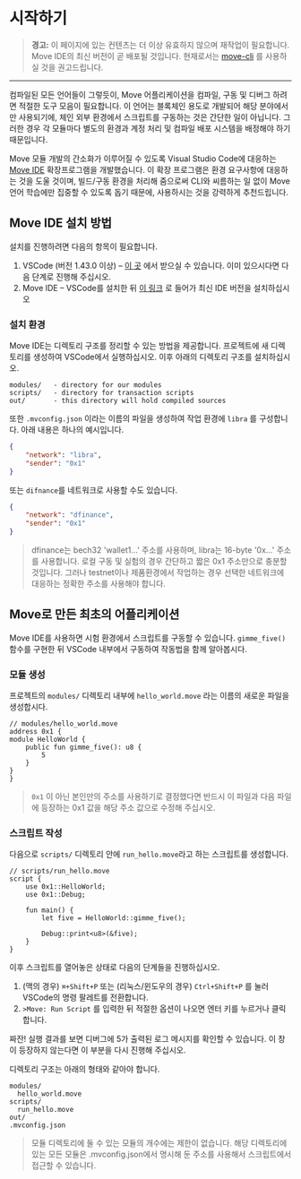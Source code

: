 # 시작하기

> **경고:** 이 페이지에 있는 컨텐츠는 더 이상 유효하지 않으며 재작업이 필요합니다. Move IDE의 최신 버전이 곧 배포될 것입니다. 현재로서는 [move-cli](https://github.com/diem/move/tree/main/language/tools/move-cli) 를 사용하실 것을 권고드립니다.

---

컴파일된 모든 언어들이 그렇듯이, Move 어플리케이션을 컴파일, 구동 및 디버그 하려면 적절한 도구 모음이 필요합니다. 이 언어는 블록체인 용도로 개발되어 해당 분야에서만 사용되기에, 체인 외부 환경에서 스크립트를 구동하는 것은 간단한 일이 아닙니다. 그러한 경우 각 모듈마다 별도의 환경과 계정 처리 및 컴파일 배포 시스템을 배정해야 하기 때문입니다.

Move 모듈 개발의 간소화가 이루어질 수 있도록 Visual Studio Code에 대응하는 [Move IDE](https://github.com/damirka/vscode-move-ide) 확장프로그램을 개발했습니다. 이 확장 프로그램은 환경 요구사항에 대응하는 것을 도울 것이며, 빌드/구동 환경을 처리해 줌으로써 CLI와 씨름하는 일 없이 Move 언어 학습에만 집중할 수 있도록 돕기 때문에, 사용하시는 것을 강력하게 추천드립니다.

## Move IDE 설치 방법

설치를 진행하려면 다음의 항목이 필요합니다.

1.  VSCode (버전 1.43.0 이상) – [이 곳](https://code.visualstudio.com/download) 에서 받으실 수 있습니다. 이미 있으시다면 다음 단계로 진행해 주십시오.
2.  Move IDE – VSCode를 설치한 뒤 [이 링크](https://marketplace.visualstudio.com/items?itemName=damirka.move-ide) 로 들어가 최신 IDE 버전을 설치하십시오

### 설치 환경

Move IDE는 디렉토리 구조를 정리할 수 있는 방법을 제공합니다. 프로젝트에 새 디렉토리를 생성하여 VSCode에서 실행하십시오. 이후 아래의 디렉토리 구조를 설치하십시오.

```
modules/   - directory for our modules
scripts/   - directory for transaction scripts
out/       - this directory will hold compiled sources
```

또한 `.mvconfig.json` 이라는 이름의 파일을 생성하여 작업 환경에 `libra` 를 구성합니다. 아래 내용은 하나의 예시입니다. 

```json
{
    "network": "libra",
    "sender": "0x1"
}
```

또는 `difnance`를 네트워크로 사용할 수도 있습니다.

```json
{
    "network": "dfinance",
    "sender": "0x1"
}
```

> dfinance는 bech32 'wallet1...' 주소를 사용하며, libra는 16-byte '0x...' 주소를 사용합니다. 로컬 구동 및 실험의 경우 간단하고 짧은 0x1 주소만으로 충분할 것입니다. 그러나 testnet이나 제품환경에서 작업하는 경우 선택한 네트워크에 대응하는 정확한 주소를 사용해야 합니다.

## Move로 만든 최초의 어플리케이션

Move IDE를 사용하면 시험 환경에서 스크립트를 구동할 수 있습니다. `gimme_five()` 함수를 구현한 뒤 VSCode 내부에서 구동하여 작동법을 함께 알아봅시다.

### 모듈 생성

프로젝트의 `modules/` 디렉토리 내부에 `hello_world.move` 라는 이름의 새로운 파일을 생성합시다. 

```Move
// modules/hello_world.move
address 0x1 {
module HelloWorld {
    public fun gimme_five(): u8 {
        5
    }
}
}
```

> `0x1` 이 아닌 본인만의 주소를 사용하기로 결정했다면 반드시 이 파일과 다음 파일에 등장하는 0x1 값을 해당 주소 값으로 수정해 주십시오.

### 스크립트 작성

다음으로 `scripts/` 디렉토리 안에 `run_hello.move`라고 하는 스크립트를 생성합니다.
```Move
// scripts/run_hello.move
script {
    use 0x1::HelloWorld;
    use 0x1::Debug;

    fun main() {
        let five = HelloWorld::gimme_five();

        Debug::print<u8>(&five);
    }
}
```

이후 스크립트를 열어놓은 상태로 다음의 단계들을 진행하십시오.

1. (맥의 경우) `⌘+Shift+P` 또는 (리눅스/윈도우의 경우) `Ctrl+Shift+P` 를 눌러 VSCode의 명령 팔레트를 전환합니다.
2.  `>Move: Run Script` 를 입력한 뒤 적절한 옵션이 나오면 엔터 키를 누르거나 클릭합니다.

짜잔! 실행 결과를 보면 디버그에 5가 출력된 로그 메시지를 확인할 수 있습니다. 이 창이 등장하지 않는다면 이 부분을 다시 진행해 주십시오.

디렉토리 구조는 아래의 형태와 같아야 합니다.
```
modules/
  hello_world.move
scripts/
  run_hello.move
out/
.mvconfig.json
```

> 모듈 디렉토리에 둘 수 있는 모듈의 개수에는 제한이 없습니다. 해당 디렉토리에 있는 모든 모듈은 .mvconfig.json에서 명시해 둔 주소를 사용해서 스크립트에서 접근할 수 있습니다.
